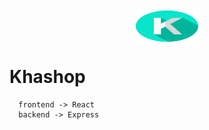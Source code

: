 <div style="width: 100%;display: flex; justify-content: center; margin: 10px auto;">
  <img src="frontend/public/logo.svg" width="100" height="50">
</div>

# Khashop

```
  frontend -> React
  backend -> Express
```
